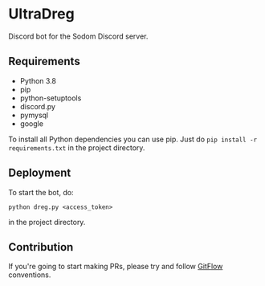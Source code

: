 # UltraDreg
Discord bot for the Sodom Discord server. 
## Requirements
- Python 3.8
- pip
- python-setuptools
- discord.py
- pymysql
- google

To install all Python dependencies you can use pip. Just do `pip install -r requirements.txt` in the project directory.

## Deployment
To start the bot, do:
```
python dreg.py <access_token>
```
in the project directory.

## Contribution
If you're going to start making PRs, please try and follow [GitFlow](https://nvie.com/posts/a-successful-git-branching-model/) conventions.
